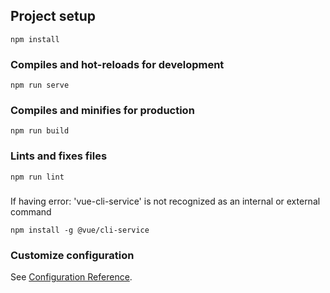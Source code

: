 
## Project setup
```
npm install
```

### Compiles and hot-reloads for development
```
npm run serve
```

### Compiles and minifies for production
```
npm run build
```

### Lints and fixes files
```
npm run lint
```

### 
If having error: 'vue-cli-service' is not recognized as an internal or external command
```
npm install -g @vue/cli-service
```

### Customize configuration
See [Configuration Reference](https://cli.vuejs.org/config/).
